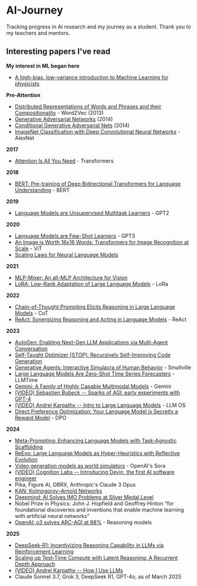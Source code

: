 # AI-Journey
Tracking progress in AI research and my journey as a student. Thank you to my teachers and mentors.

## Interesting papers I've read

**My interest in ML began here**
* [A high-bias, low-variance introduction to Machine Learning for physicists](https://arxiv.org/abs/1803.08823)

**Pre-Attention**
* [Distributed Representations of Words and Phrases and their Compositionality](https://arxiv.org/abs/1310.4546) - Word2Vec (2013)
* [Generative Adversarial Networks](https://arxiv.org/abs/1406.2661) (2014)
* [Conditional Generative Adversarial Nets](https://arxiv.org/abs/1411.1784) (2014)
* [ImageNet Classification with Deep Convolutional Neural Networks](https://proceedings.neurips.cc/paper_files/paper/2012/file/c399862d3b9d6b76c8436e924a68c45b-Paper.pdf) - AlexNet

**2017**
* [Attention Is All You Need](https://arxiv.org/pdf/1706.03762.pdf) - Transformers

**2018**
* [BERT: Pre-training of Deep Bidirectional Transformers for Language Understanding](https://arxiv.org/abs/1810.04805) - BERT

**2019**
* [Language Models are Unsupervised Multitask Learners](https://paperswithcode.com/paper/language-models-are-unsupervised-multitask) - GPT2

**2020**
* [Language Models are Few-Shot Learners](https://arxiv.org/abs/2005.14165) - GPT3
* [An Image is Worth 16x16 Words: Transformers for Image Recognition at Scale](https://arxiv.org/abs/2010.11929g) - ViT
* [Scaling Laws for Neural Language Models](https://arxiv.org/pdf/2001.08361)

**2021**
* [MLP-Mixer: An all-MLP Architecture for Vision](https://arxiv.org/abs/2105.01601v4)
* [LoRA: Low-Rank Adaptation of Large Language Models](https://arxiv.org/abs/2106.09685) - LoRa 

**2022**
* [Chain-of-Thought Prompting Elicits Reasoning in Large Language Models](https://arxiv.org/pdf/2201.11903) - CoT
* [ReAct: Synergizing Reasoning and Acting in Language Models](https://arxiv.org/pdf/2210.03629) - ReAct

**2023**
* [AutoGen: Enabling Next-Gen LLM Applications via Multi-Agent Conversation](https://arxiv.org/pdf/2308.08155.pdf)
* [Self-Taught Optimizer (STOP): Recursively Self-Improving Code Generation](https://paperswithcode.com/paper/self-taught-optimizer-stop-recursively-self)
* [Generative Agents: Interactive Simulacra of Human Behavior](https://arxiv.org/pdf/2304.03442.pdf) - Smallville
* [Large Language Models Are Zero-Shot Time Series Forecasters](https://arxiv.org/abs/2310.07820) - LLMTime
* [Gemini: A Family of Highly Capable Multimodal Models](https://arxiv.org/pdf/2312.11805.pdf) - Gemini
* [(VIDEO) Sebastien Bubeck -- Sparks of AGI: early experiments with GPT-4](https://www.youtube.com/watch?v=qbIk7-JPB2c)
* [(VIDEO) Andrej Karpathy -- Intro to Large Language Models](https://www.youtube.com/watch?v=zjkBMFhNj_g&t=2s) - LLM OS
* [Direct Preference Optimization: Your Language Model is Secretly a Reward Model](https://arxiv.org/abs/2305.18290) - DPO

**2024**
* [Meta-Prompting: Enhancing Language Models with Task-Agnostic Scaffolding](https://arxiv.org/abs/2401.12954)
* [ReEvo: Large Language Models as Hyper-Heuristics with Reflective Evolution](https://arxiv.org/pdf/2402.01145.pdf)
* [Video generation models as world simulators](https://openai.com/research/video-generation-models-as-world-simulators) - OpenAI's Sora
* [(VIDEO) Cognition Labs -- Introducing Devin, the first AI software engineer](https://www.youtube.com/watch?v=fjHtjT7GO1c)
* Pika, Figure AI, DBRX, Anthropic's Claude 3 Opus
* [KAN: Kolmogorov–Arnold Networks](https://arxiv.org/pdf/2404.19756)
* [Deepmind: AI Solves IMO Problems at Silver Medal Level](https://deepmind.google/discover/blog/ai-solves-imo-problems-at-silver-medal-level/)
* Nobel Prize in Physics: John J. Hopfield and Geoffrey Hinton “for foundational discoveries and inventions that enable machine learning with artificial neural networks”
* [OpenAI: o3 solves ARC-AGI at 88%](https://arcprize.org/blog/oai-o3-pub-breakthrough) - Reasoning models

**2025**
* [DeepSeek-R1: Incentivizing Reasoning Capability in LLMs via Reinforcement Learning](https://arxiv.org/pdf/2501.12948)
* [Scaling up Test-Time Compute with Latent Reasoning: A Recurrent Depth Approach](https://arxiv.org/abs/2502.05171)
* [(VIDEO) Andrej Karpathy -- How I Use LLMs](https://www.youtube.com/watch?v=EWvNQjAaOHw)
* Claude Sonnet 3.7, Grok 3, DeepSeek R1, GPT-4o, as of March 2025


